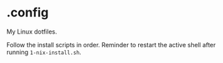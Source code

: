 # .config

My Linux dotfiles.

Follow the install scripts in order. Reminder to restart the active shell after running `1-nix-install.sh`. 

